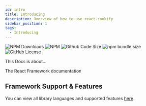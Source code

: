 ```yaml
---
id: intro
title: Introducing
description: Overview of how to use react-cookify
sidebar_position: 1
tags:
  - Introducing
---
```


![NPM Downloads](https://img.shields.io/npm/dt/react-cookify)
![NPM](https://img.shields.io/npm/v/react-cookify)
![Github Code Size](https://img.shields.io/github/languages/code-size/jersyfi/react-cookify)
![npm bundle size](https://img.shields.io/bundlephobia/min/react-cookify)
![GitHub License](https://img.shields.io/github/license/jersyfi/react-cookify)

This Docs is about...

The React Framework documentation

## Framework Support & Features
You can view all library languages and supported features [here](https://github.com/Jersyfi/cookify#framework-support--features).